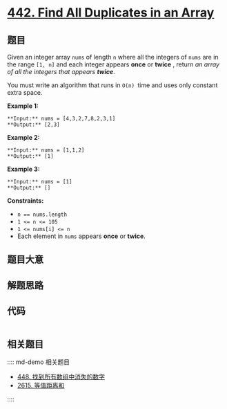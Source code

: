 # [442. Find All Duplicates in an Array](https://leetcode.com/problems/find-all-duplicates-in-an-array)

## 题目

Given an integer array `nums` of length `n` where all the integers of `nums`
are in the range `[1, n]` and each integer appears **once** or **twice** ,
return _an array of all the integers that appears **twice**_.

You must write an algorithm that runs in `O(n) `time and uses only constant
extra space.



**Example 1:**

    
    
    **Input:** nums = [4,3,2,7,8,2,3,1]
    **Output:** [2,3]
    

**Example 2:**

    
    
    **Input:** nums = [1,1,2]
    **Output:** [1]
    

**Example 3:**

    
    
    **Input:** nums = [1]
    **Output:** []
    



**Constraints:**

  * `n == nums.length`
  * `1 <= n <= 105`
  * `1 <= nums[i] <= n`
  * Each element in `nums` appears **once** or **twice**.


## 题目大意

## 解题思路

## 代码

```javascript

```

## 相关题目

:::: md-demo 相关题目
- [448. 找到所有数组中消失的数字](https://leetcode.com/problems/find-all-numbers-disappeared-in-an-array)
- [2615. 等值距离和](https://leetcode.com/problems/sum-of-distances)

::::
